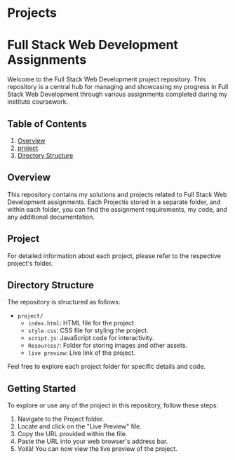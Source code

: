 # Projects
# Full Stack Web Development Assignments

Welcome to the Full Stack Web Development project repository. This repository is a central hub for managing and showcasing my progress in Full Stack Web Development through various assignments completed during my institute coursework.

## Table of Contents
1. [Overview](#overview)
2. [project](#project)
3. [Directory Structure](#directory-structure)


## Overview

This repository contains my solutions and projects related to Full Stack Web Development assignments. Each Projectis stored in a separate folder, and within each folder, you can find the assignment requirements, my code, and any additional documentation.

## Project

For detailed information about each project, please refer to the respective project's folder.

## Directory Structure

The repository is structured as follows:

- `project/`
    - `index.html`: HTML file for the project.
  - `style.css`: CSS file for styling the project.
  - `script.js`: JavaScript code for interactivity.
  - `Resources/`: Folder for storing images and other assets.
   - `live preview`: Live link of the project.

Feel free to explore each project folder for specific details and code.

## Getting Started

To explore or use any of the project in this repository, follow these steps:

1. Navigate to the Project folder.
2. Locate and click on the "Live Preview" file.
3. Copy the URL provided within the file.
4. Paste the URL into your web browser's address bar.
5. Voilà! You can now view the live preview of the project.
